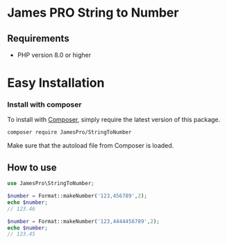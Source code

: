 James PRO String to Number
======

## Requirements

* PHP version 8.0 or higher

# Easy Installation

### Install with composer

To install with [Composer](https://getcomposer.org/), simply require the
latest version of this package.

```bash
composer require JamesPro/StringToNumber
```

Make sure that the autoload file from Composer is loaded.

## How to use

```php
use JamesPro\StringToNumber;

$number = Format::makeNumber('123,456789',2);
echo $number;
// 123.46

$number = Format::makeNumber('123,4444456789',2);
echo $number;
// 123.45

```
